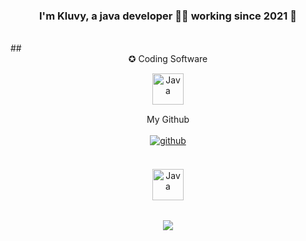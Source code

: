 ### <div align="center">I'm Kluvy, a java developer 👨‍💻 working since 2021 🚀</div>
<br/>
## <div align="center">✪ Coding Software</div>
<div align="center">
<a href="https://www.jetbrains.com/fr-fr/idea/download/" target="_blank">
<img style="margin: 15px" src="https://seeklogo.com/images/I/intellij-idea-logo-F0395EF783-seeklogo.com.png" alt="Java" height="50" />
</a>
</div>

<div align="center">My Github</div>
<br/>
<div align="center">
<a href="https://github.com/NotKluvy" target="_blank">
<img src=https://img.shields.io/badge/github-%2324292e.svg?&style=for-the-badge&logo=github&logoColor=white alt=github style="margin-bottom: 5px;" />
</a>
</div>
<br/>
<div align="center">
<img style="margin: 15px" src="https://seeklogo.com/images/J/java-logo-41D4155FC3-seeklogo.com.png" alt="Java" height="50" />
</div>
<br/>
<div align="center"><img src="https://github-readme-stats.vercel.app/api/top-langs/?username=NotKluvy&hide_border=true&layout=compact" align="center" /></div>
